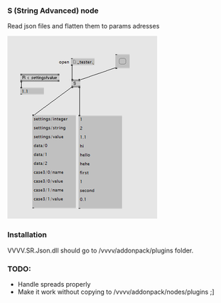 ### S (String Advanced) node
Read json files and flatten them to params adresses

![img](https://github.com/antokhio/VVVV.SR.Json/blob/main/image.png?raw=true)

### Installation
VVVV.SR.Json.dll should go to /vvvv/addonpack/plugins folder.

### TODO:
* Handle spreads properly
* Make it work without copying to /vvvv/addonpack/nodes/plugins ;]
